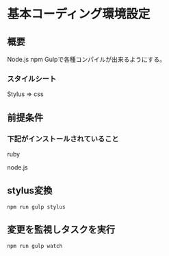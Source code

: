 # 基本コーディング環境設定


## 概要

Node.js npm Gulpで各種コンパイルが出来るようにする。

### スタイルシート

Stylus => css


## 前提条件

### 下記がインストールされていること

ruby

node.js


## stylus変換

```
npm run gulp stylus
```

## 変更を監視しタスクを実行

```
npm run gulp watch
```